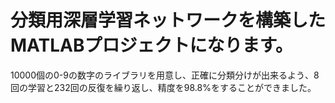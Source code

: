 # 分類用深層学習ネットワークを構築したMATLABプロジェクトになります。
10000個の0-9の数字のライブラリを用意し、正確に分類分けが出来るよう、8回の学習と232回の反復を繰り返し、精度を98.8%をすることができました。
